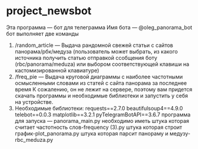 # project_newsbot
Эта программа — бот для телеграмма
Имя бота — @oleg_panorama_bot
бот выполняет две команды
1. /random_article — Выдача рандомной свежей статьи с сайтов панорама/рбк/медуза 
(пользователь может выбрать, из какого источника получить статью отправкой ссобщения боту 
(rbc/panorama/meduza) или выбором соответствующей клавиши на кастомизированной клавиатуре)
2. /freq_pie — Выдача круговой диаграммы с наиболее частотными осмысленными словами из 
статей с сайта панорама за последнее время
К сожалению, он не лежит на сервере, поэтому вам придется скачать программы и необходимые 
библиотеки и запустить у себя на устройстве.
3. Необходимые библиотеки:
requests==2.7.0
beautifulsoup4==4.9.0
telebot==0.0.3
matplotlib==3.2.1
pyTelegramBotAPI==3.6.7
программа для запуска — panorama_main.py
необходимо иметь
штука которая считает частотность слов-frequency (3).py
штука которая строит график-plot_panorama.py
штука которая парсит панораму и медузу-rbc_meduza.py
